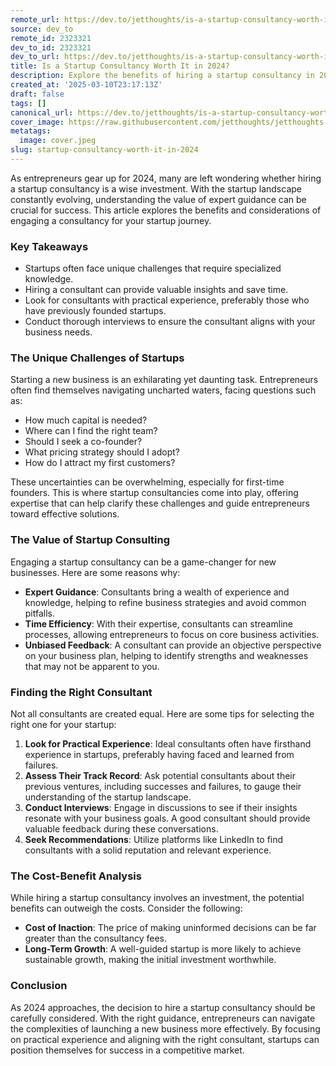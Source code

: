 ```yaml
---
remote_url: https://dev.to/jetthoughts/is-a-startup-consultancy-worth-it-in-2024-1c24
source: dev_to
remote_id: 2323321
dev_to_id: 2323321
dev_to_url: https://dev.to/jetthoughts/is-a-startup-consultancy-worth-it-in-2024-1c24
title: Is a Startup Consultancy Worth It in 2024?
description: Explore the benefits of hiring a startup consultancy in 2024. Learn how expert guidance can help navigate the challenges of launching a new business.
created_at: '2025-03-10T23:17:13Z'
draft: false
tags: []
canonical_url: https://dev.to/jetthoughts/is-a-startup-consultancy-worth-it-in-2024-1c24
cover_image: https://raw.githubusercontent.com/jetthoughts/jetthoughts.github.io/master/content/blog/startup-consultancy-worth-it-in-2024/cover.jpeg
metatags:
  image: cover.jpeg
slug: startup-consultancy-worth-it-in-2024
---
```

As entrepreneurs gear up for 2024, many are left wondering whether hiring a startup consultancy is a wise investment. With the startup landscape constantly evolving, understanding the value of expert guidance can be crucial for success. This article explores the benefits and considerations of engaging a consultancy for your startup journey.

### Key Takeaways

*   Startups often face unique challenges that require specialized knowledge.
*   Hiring a consultant can provide valuable insights and save time.
*   Look for consultants with practical experience, preferably those who have previously founded startups.
*   Conduct thorough interviews to ensure the consultant aligns with your business needs.

### The Unique Challenges of Startups

Starting a new business is an exhilarating yet daunting task. Entrepreneurs often find themselves navigating uncharted waters, facing questions such as:

*   How much capital is needed?
*   Where can I find the right team?
*   Should I seek a co-founder?
*   What pricing strategy should I adopt?
*   How do I attract my first customers?

These uncertainties can be overwhelming, especially for first-time founders. This is where startup consultancies come into play, offering expertise that can help clarify these challenges and guide entrepreneurs toward effective solutions.

### The Value of Startup Consulting

Engaging a startup consultancy can be a game-changer for new businesses. Here are some reasons why:

*   **Expert Guidance**: Consultants bring a wealth of experience and knowledge, helping to refine business strategies and avoid common pitfalls.
*   **Time Efficiency**: With their expertise, consultants can streamline processes, allowing entrepreneurs to focus on core business activities.
*   **Unbiased Feedback**: A consultant can provide an objective perspective on your business plan, helping to identify strengths and weaknesses that may not be apparent to you.

### Finding the Right Consultant

Not all consultants are created equal. Here are some tips for selecting the right one for your startup:

1.  **Look for Practical Experience**: Ideal consultants often have firsthand experience in startups, preferably having faced and learned from failures.
2.  **Assess Their Track Record**: Ask potential consultants about their previous ventures, including successes and failures, to gauge their understanding of the startup landscape.
3.  **Conduct Interviews**: Engage in discussions to see if their insights resonate with your business goals. A good consultant should provide valuable feedback during these conversations.
4.  **Seek Recommendations**: Utilize platforms like LinkedIn to find consultants with a solid reputation and relevant experience.

### The Cost-Benefit Analysis

While hiring a startup consultancy involves an investment, the potential benefits can outweigh the costs. Consider the following:

*   **Cost of Inaction**: The price of making uninformed decisions can be far greater than the consultancy fees.
*   **Long-Term Growth**: A well-guided startup is more likely to achieve sustainable growth, making the initial investment worthwhile.

### Conclusion

As 2024 approaches, the decision to hire a startup consultancy should be carefully considered. With the right guidance, entrepreneurs can navigate the complexities of launching a new business more effectively. By focusing on practical experience and aligning with the right consultant, startups can position themselves for success in a competitive market.